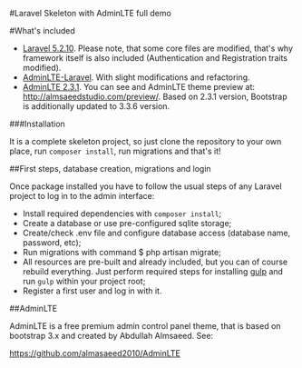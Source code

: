 #Laravel Skeleton with AdminLTE full demo

#What's included

* [Laravel 5.2.10](http://laravel.com/). Please note, that some core files are modified, that's why framework itself is also included (Authentication and Registration traits modified).
* [AdminLTE-Laravel](https://github.com/acacha/adminlte-laravel). With slight modifications and refactoring.
* [AdminLTE 2.3.1](https://github.com/almasaeed2010/AdminLTE). You can see and AdminLTE theme preview at: http://almsaeedstudio.com/preview/. Based on 2.3.1 version, Bootstrap is additionally updated to 3.3.6 version.

###Installation

It is a complete skeleton project, so just clone the repository to your own place, run ```composer install```, run migrations and that's it!

##First steps, database creation, migrations and login

Once package installed you have to follow the usual steps of any Laravel project to log in to the admin interface:

- Install required dependencies with ```composer install```;
- Create a database or use pre-configured sqlite storage;
- Create/check .env file and configure database access (database name, password, etc);
- Run migrations with command $ php artisan migrate;
- All resources are pre-built and already included, but you can of course rebuild everything. Just perform required steps for installing [gulp](https://github.com/gulpjs/gulp/blob/master/docs/getting-started.md) and run ```gulp``` within your project root;
- Register a first user and log in with it.

##AdminLTE

AdminLTE is a free premium admin control panel theme, that is based on bootstrap 3.x and created by Abdullah Almsaeed. See:

https://github.com/almasaeed2010/AdminLTE